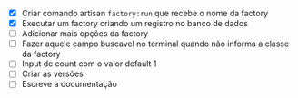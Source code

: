 - [x] Criar comando artisan `factory:run` que recebe o nome da factory
- [x] Executar um factory criando um registro no banco de dados
- [ ] Adicionar mais opções da factory
- [ ] Fazer aquele campo buscavel no terminal quando não informa a classe da factory
- [ ] Input de count com o valor default 1
- [ ] Criar as versões
- [ ] Escreve a documentação
